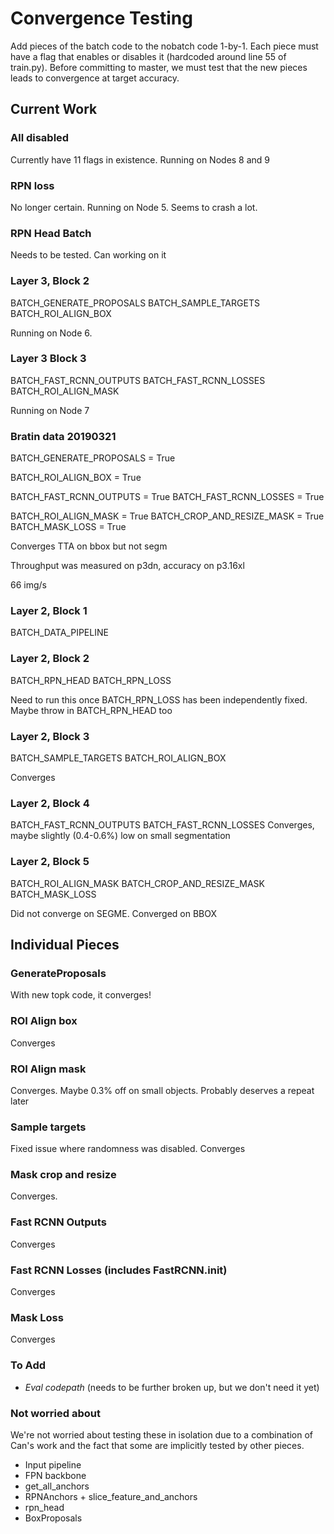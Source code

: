 # Convergence Testing

Add pieces of the batch code to the nobatch code 1-by-1. Each piece must have a flag that enables or disables it (hardcoded around line 55 of train.py). 
Before committing to master, we must test that the new pieces leads to convergence at target accuracy. 


## Current Work


### All disabled

Currently have 11 flags in existence. 
Running on Nodes 8 and 9


### RPN loss

No longer certain. 
Running on Node 5. Seems to crash a lot.



### RPN Head Batch

Needs to be tested. Can working on it


### Layer 3, Block 2

BATCH_GENERATE_PROPOSALS
BATCH_SAMPLE_TARGETS
BATCH_ROI_ALIGN_BOX

Running on Node 6.

### Layer 3 Block 3

BATCH_FAST_RCNN_OUTPUTS
BATCH_FAST_RCNN_LOSSES
BATCH_ROI_ALIGN_MASK

Running on Node 7
















### Bratin data 20190321

BATCH_GENERATE_PROPOSALS = True

BATCH_ROI_ALIGN_BOX = True

BATCH_FAST_RCNN_OUTPUTS = True
BATCH_FAST_RCNN_LOSSES = True

BATCH_ROI_ALIGN_MASK = True
BATCH_CROP_AND_RESIZE_MASK = True
BATCH_MASK_LOSS = True

Converges TTA on bbox but not segm

Throughput was measured on p3dn, accuracy on p3.16xl

66 img/s





### Layer 2, Block 1

BATCH_DATA_PIPELINE


### Layer 2, Block 2

BATCH_RPN_HEAD
BATCH_RPN_LOSS

Need to run this once BATCH_RPN_LOSS has been independently fixed. Maybe throw in BATCH_RPN_HEAD too

### Layer 2, Block 3

BATCH_SAMPLE_TARGETS
BATCH_ROI_ALIGN_BOX

Converges


### Layer 2, Block 4

BATCH_FAST_RCNN_OUTPUTS
BATCH_FAST_RCNN_LOSSES
Converges, maybe slightly (0.4-0.6%) low on small segmentation


### Layer 2, Block 5

BATCH_ROI_ALIGN_MASK
BATCH_CROP_AND_RESIZE_MASK
BATCH_MASK_LOSS

Did not converge on SEGME. Converged on BBOX





## Individual Pieces




### GenerateProposals 

With new topk code, it converges!
 
### ROI Align box

Converges


### ROI Align mask

Converges. Maybe 0.3% off on small objects. Probably deserves a repeat later


### Sample targets

Fixed issue where randomness was disabled. 
Converges





### Mask crop and resize

Converges.


### Fast RCNN Outputs

Converges


### Fast RCNN Losses (includes FastRCNN.__init__)

Converges

### Mask Loss

Converges




### To Add


* *Eval codepath* (needs to be further broken up, but we don't need it yet)

### Not worried about 

We're not worried about testing these in isolation due to a combination of Can's work and the fact that some are implicitly tested by other pieces. 

* Input pipeline
* FPN backbone
* get_all_anchors
* RPNAnchors + slice_feature_and_anchors
* rpn_head
* BoxProposals